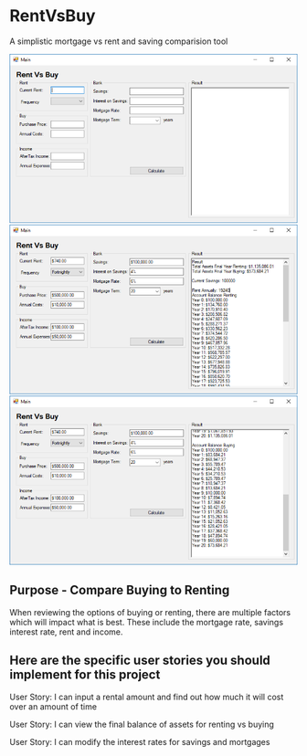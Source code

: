 # RentVsBuy
A simplistic mortgage vs rent and saving comparision tool

![RentVsBuy on GitHub](docs/img/screenshot-01.png)
![RentVsBuy on GitHub](docs/img/screenshot-02.png)
![RentVsBuy on GitHub](docs/img/screenshot-03.png)

## Purpose - Compare Buying to Renting
When reviewing the options of buying or renting, there are multiple factors which will impact what is best.
These include the mortgage rate, savings interest rate, rent and income.


## Here are the specific user stories you should implement for this project

User Story: I can input a rental amount and find out how much it will cost over an amount of time

User Story: I can view the final balance of assets for renting vs buying

User Story: I can modify the interest rates for savings and mortgages


